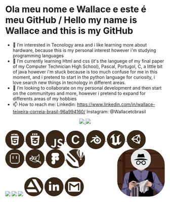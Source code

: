 # Ola meu nome e Wallace e este é meu GitHub / Hello my name is Wallace and this is my GitHub #


- 👀 I’m interested in Tecnology area and i like learning more about hardware, because this is my personal interest however i'm studying programming languages
- 🌱 I’m currently learning Html and css (it's the languege of my final paper of my Computer Technician High School), Pascal, Portugol, C, a little bit of 
     java however i'm stuck because is too much confuse for me in this moment, and i pretend to start in the python language for curiosity, i love search 
     new things in tecnology in different areas.
- 💞️ I’m looking to collaborate on my personal development and then start on the communityes and more, however i pretend to expand for differents areas of my hobbies  
- 📫 How to reach me:
     Linkedin: https://www.linkedin.com/in/wallace-teixeira-correia-brasil-96a994160/ 
     Instagram: @Wallacetcbrasil







<div align="center">
  <a href="https://github.com/wallacetcbrasil">
  <img height="160em" src="https://github-readme-stats.vercel.app/api?username=wallacetcbrasil&show_icons=true&theme=dracula&include_all_commits=true&count_private=true"/>
  <img height="160em" src="https://github-readme-stats.vercel.app/api/top-langs/?username=wallacetcbrasil&layout=compact&langs_count=10&theme=dracula"/>
</div>

<div style="display: inline_block"><br>
  <img align="center" alt="HTML" height="60" width="60" src="img/HTML.svg">
  <img align="center" alt="CSS" height="60" width="60" src="img/CSS.svg">
  <img align="center" alt="JavaScript" height="60" width="60" src="img/JS.svg">
  <img align="center" alt="C" height="60" width="60" src="img/C.svg">
  <img align="center" alt="Blender" height="60" width="60" src="img/Blender.svg">
  <img align="center" alt="Unreal Engine" height="60" width="60" src="img/UE.svg">
  <img align="center" alt="Unity" height="60" width="60" src="img/Unity.svg">
  <img align="center" alt="Aseprite" height="60" width="60" src="img/Aseprite.svg">
  <img align="center" alt="Gimp" height="60" width="60" src="img/Gimp.svg">
  <img align="center" alt="Figma" height="60" width="60" src="img/Figma.svg">
  <img align="center" alt="Corel Draw" height="60" width="60" src="img/CorelDraw.svg">

  <img align="right" alt="pic" height="150" style="border-radius:50px;" src="img/iconebrasil.png">
</div>

##
  
<div> 
  <a href="https://www.youtube.com/c/MONOKINBR" target="_blank"><img src="https://img.shields.io/badge/YouTube-FF0000?style=for-the-badge&logo=youtube&logoColor=white" target="_blank"></a>
  <a href="https://www.instagram.com/wallacetcbrasil/" target="_blank"><img src="https://img.shields.io/badge/-Instagram-%23E4405F?style=for-the-badge&logo=instagram&logoColor=white" target="_blank"></a>
 	<a href="https://www.twitch.tv/monokin_br" target="_blank"><img src="https://img.shields.io/badge/Twitch-9146FF?style=for-the-badge&logo=twitch&logoColor=white" target="_blank"></a>
  <a href="https://www.artstation.com/wallacetcbrasil" target="_blank"><img src="img/Artstation.svg" height="60" width="60" target="_blank"></a>
  <a href="https://www.linkedin.com/in/wallacetcbrasil/" target="_blank"><img src="img/Linkedin.svg" height="60" width="60" target="_blank"></a> 
  <a href = "mailto:wallacetcbrasil@gmail.com"><img src="img/Gmail.svg" height="60" width="60" target="_blank"></a>
 
</div>
